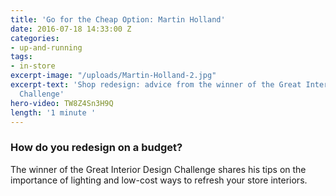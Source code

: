 ```yaml
---
title: 'Go for the Cheap Option: Martin Holland'
date: 2016-07-18 14:33:00 Z
categories:
- up-and-running
tags:
- in-store
excerpt-image: "/uploads/Martin-Holland-2.jpg"
excerpt-text: 'Shop redesign: advice from the winner of the Great Interior Design
  Challenge'
hero-video: TW8Z4Sn3H9Q
length: '1 minute '
---
```


### How do you redesign on a budget?

The winner of the Great Interior Design Challenge shares his tips on the importance of lighting and low-cost ways to refresh your store interiors. 

